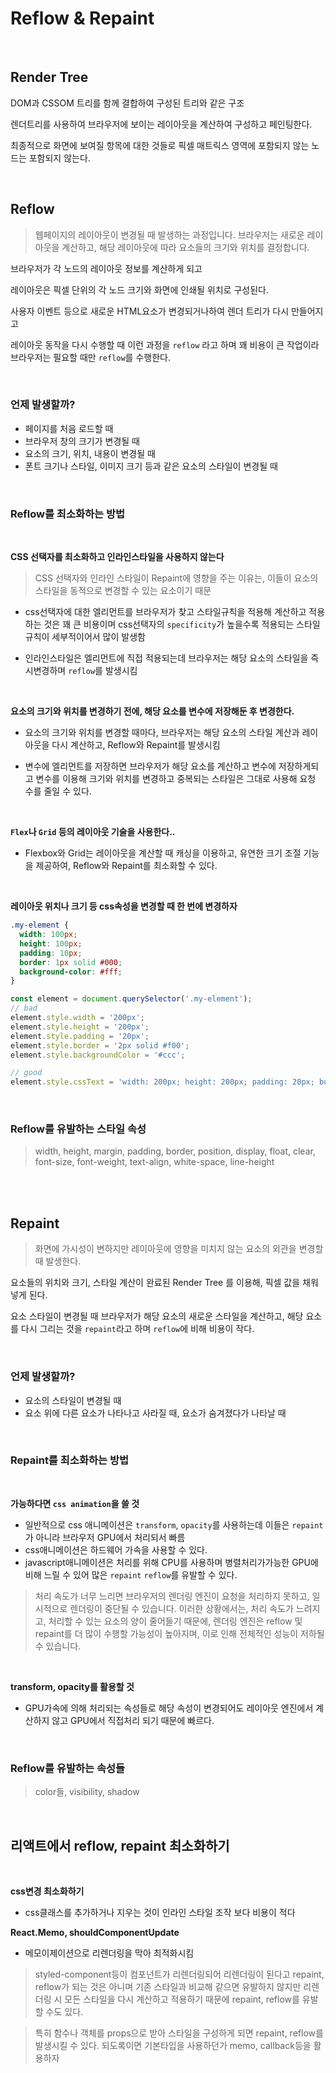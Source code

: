 

# Reflow & Repaint


<br>

## Render Tree

DOM과 CSSOM 트리를 함께 결합하여 구성된 트리와 같은 구조

렌더트리를 사용하여 브라우저에 보이는 레이아웃을 계산하여 구성하고 페인팅한다.

최종적으로 화면에 보여질 항목에 대한 것들로 픽셀 매트릭스 영역에 포함되지 않는 노드는 포함되지 않는다. 

<br>

## Reflow

> 웹페이지의 레이아웃이 변경될 때 발생하는 과정입니다. 브라우저는 새로운 레이아웃을 계산하고, 해당 레이아웃에 따라 요소들의 크기와 위치를 결정합니다.

브라우저가 각 노드의 레이아웃 정보를 계산하게 되고

레이아웃은 픽셀 단위의 각 노드 크기와 화면에 인쇄될 위치로 구성된다.

사용자 이벤트 등으로 새로운 HTML요소가 변경되거나하여 렌더 트리가 다시 만들어지고

레이아웃 동작을 다시 수행할 때 이런 과정을 `reflow` 라고 하며 꽤 비용이 큰 작업이라 브라우저는 필요할 때만 `reflow`를 수행한다.

<br>

### 언제 발생할까?

- 페이지를 처음 로드할 때
- 브라우저 창의 크기가 변경될 때
- 요소의 크기, 위치, 내용이 변경될 때
- 폰트 크기나 스타일, 이미지 크기 등과 같은 요소의 스타일이 변경될 때

<br>

### Reflow를 최소화하는 방법

<br>

**CSS 선택자를 최소화하고 인라인스타일을 사용하지 않는다**

> CSS 선택자와 인라인 스타일이 Repaint에 영향을 주는 이유는, 이들이 요소의 스타일을 동적으로 변경할 수 있는 요소이기 때문

- css선택자에 대한 엘리먼트를 브라우저가 찾고 스타일규칙을 적용해 계산하고 적용하는 것은 꽤 큰 비용이며 css선택자의 `specificity`가 높을수록 적용되는 스타일규칙이 세부적이어서 많이 발생함

- 인라인스타일은 엘리먼트에 직접 적용되는데 브라우저는 해당 요소의 스타일을 즉시변경하며 `reflow`를 발생시킴

<br>

**요소의 크기와 위치를 변경하기 전에, 해당 요소를 변수에 저장해둔 후 변경한다.**

- 요소의 크기와 위치를 변경할 때마다, 브라우저는 해당 요소의 스타일 계산과 레이아웃을 다시 계산하고, Reflow와 Repaint를 발생시킴

- 변수에 엘리먼트를 저장하면 브라우저가 해당 요소를 계산하고 변수에 저장하게되고 변수를 이용해 크기와 위치를 변경하고 중복되는 스타일은 그대로 사용해 요청 수를 줄일 수 있다.

<br>

**`Flex`나 `Grid` 등의 레이아웃 기술을 사용한다..**

- Flexbox와 Grid는 레이아웃을 계산할 때 캐싱을 이용하고, 유연한 크기 조절 기능을 제공하여, Reflow와 Repaint를 최소화할 수 있다.

<br>

**레이아웃 위치나 크기 등 css속성을 변경할 때 한 번에 변경하자**

```css
.my-element {
  width: 100px;
  height: 100px;
  padding: 10px;
  border: 1px solid #000;
  background-color: #fff;
}
```
```javascript
const element = document.querySelector('.my-element');
// bad
element.style.width = '200px';
element.style.height = '200px';
element.style.padding = '20px';
element.style.border = '2px solid #f00';
element.style.backgroundColor = '#ccc';

// good
element.style.cssText = 'width: 200px; height: 200px; padding: 20px; border: 2px solid #f00; background-color: #ccc';

```


<br>


### Reflow를 유발하는 스타일 속성

> width, height, margin, padding, border, position, display, float, clear, font-size, font-weight, text-align, white-space, line-height



<br>

<br>

## Repaint

> 화면에 가시성이 변하지만 레이아웃에 영향을 미치지 않는 요소의 외관을 변경할 때 발생한다. 

요소들의 위치와 크기, 스타일 계산이 완료된 Render Tree 를 이용해, 픽셀 값을 채워넣게 된다.

요소 스타일이 변경될 때 브라우저가 해당 요소의 새로운 스타일을 계산하고, 해당 요소를 다시 그리는 것을 `repaint`라고 하며 `reflow`에 비해 비용이 작다.

<br>

### 언제 발생할까?

- 요소의 스타일이 변경될 때
- 요소 위에 다른 요소가 나타나고 사라질 때, 요소가 숨겨졌다가 나타날 때

<br>

### Repaint를 최소화하는 방법

<br>

**가능하다면 `css animation`을 쓸 것**

- 일반적으로 css 애니메이션은 `transform`, `opacity`를 사용하는데 이들은 `repaint`가 아니라 브라우저 GPU에서 처리되서 빠름
- css애니메이션은 하드웨어 가속을 사용할 수 있다.
- javascript애니메이션은 처리를 위해 CPU를 사용하며 병렬처리가가능한 GPU에 비해 느릴 수 있어 많은 `repaint` `reflow`를 유발할 수 있다.

> 처리 속도가 너무 느리면 브라우저의 렌더링 엔진이 요청을 처리하지 못하고, 일시적으로 렌더링이 중단될 수 있습니다. 이러한 상황에서는, 처리 속도가 느려지고, 처리할 수 있는 요소의 양이 줄어들기 때문에, 렌더링 엔진은 reflow 및 repaint를 더 많이 수행할 가능성이 높아지며, 이로 인해 전체적인 성능이 저하될 수 있습니다.

<br>

**transform, opacity를 활용할 것**

- GPU가속에 의해 처리되는 속성들로 해당 속성이 변경되어도 레이아웃 엔진에서 계산하지 않고 GPU에서 직접처리 되기 때문에 빠르다.

<br>

### Reflow를 유발하는 속성들

> color들, visibility, shadow

<br>


## 리액트에서 reflow, repaint 최소화하기

<br>

**css변경 최소화하기**

- css클래스를 추가하거나 지우는 것이 인라인 스타일 조작 보다 비용이 적다

**React.Memo, shouldComponentUpdate**

- 메모이제이션으로 리렌더링을 막아 최적화시킴

> styled-component등이 컴포넌트가 리렌더링되어 리렌더링이 된다고 repaint, reflow가 되는 것은 아니며 기존 스타일과 비교해 같으면 유발하지 않지만 리렌더링 시 모든 스타일을 다시 계산하고 적용하기 때문에 repaint, reflow를 유발할 수도 있다.

> 특히 함수나 객체를 props으로 받아 스타일을 구성하게 되면 repaint, reflow를 발생시킬 수 있다. 되도록이면 기본타입을 사용하던가 memo, callback등을 활용하자

